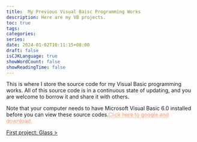 ```yaml
---
title:  My Previous Visual Baisc Programming Works
description: Here are my VB projects.
toc: true
tags:
categories:
series:
date: 2024-01-02T10:11:15+08:00
draft: false
isCJKLanguage: true
showWordCount: false
showReadingTime: false
---
```

<style>
	.DDot{
		text-decoration:underline;
		text-decoration-style:dotted;
		color:#FF9966;
	}
</style>
This is where I store the source code for my Visual Basic programming works. All of this source code is in a continuous state of updating, and you are welcome to borrow it and share it with others. 

Note that your computer needs to have Microsoft Visual Basic 6.0 installed before you can view these source codes.<a href="https://www.google.com/search?q=VB6.0+download&sca_esv=600400644&sxsrf=ACQVn095rUHs8odV-GCURripCXFGHjS3QQ%3A1705925770062&source=hp&ei=ilyuZe1Govbj4Q_Ox4HAAg&iflsig=ANes7DEAAAAAZa5qmk8E51dDTMssX7jWPQpCL3Gs7iV4&ved=0ahUKEwjts6Pc_PCDAxUi-zgGHc5jACgQ4dUDCA0&uact=5&oq=VB6.0+download&gs_lp=Egdnd3Mtd2l6Ig5WQjYuMCBkb3dubG9hZDIIEAAYgAQYywEyBBAAGB4yBhAAGAgYHjIGEAAYCBgeMgYQABgIGB4yBhAAGAgYHjIGEAAYCBgeMggQABgIGB4YDzIGEAAYBRgeMggQABgIGB4YD0jIb1AAWJhrcAR4AJABAJgB2QSgAe9BqgEGNC0xNi4yuAEDyAEA-AEBwgIKECMYgAQYigUYJ8ICBRAAGIAEwgIHEAAYgAQYBMICChAAGIAEGIoFGEPCAgYQABgEGB7CAggQABgFGAQYHsICCBAAGAgYHhgNwgIKEAAYCBgeGA0YDw&sclient=gws-wiz" class="DDot">Click here to google and download.</a>

<a href="/en/docs/vb/glass">First project: Glass &gt; </a>